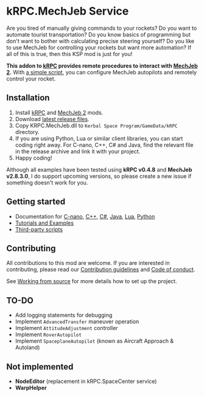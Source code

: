 # kRPC.MechJeb Service

Are you tired of manually giving commands to your rockets? Do you want to automate tourist transportation? Do you know basics of programming but don't want to bother with calculating precise steering yourself? Do you like to use MechJeb for controlling your rockets but want more automation? If all of this is true, then this KSP mod is just for you!

**This addon to [kRPC](https://krpc.github.io/krpc) provides remote procedures to interact with [MechJeb 2](https://github.com/MuMech/MechJeb2).** With [a simple script](https://genhis.github.io/KRPC.MechJeb/tutorials/launch-into-orbit.html), you can configure MechJeb autopilots and remotely control your rocket.

## Installation

1. Install [kRPC](https://krpc.github.io/krpc/getting-started.html) and [MechJeb 2](https://www.curseforge.com/kerbal/ksp-mods/mechjeb) mods.
2. Download [latest release files](https://github.com/Genhis/KRPC.MechJeb/releases).
3. Copy KRPC.MechJeb.dll to `Kerbal Space Program/GameData/kRPC` directory.
4. If you are using Python, Lua or similar client libraries, you can start coding right away. For C-nano, C++, C# and Java, find the relevant file in the release archive and link it with your project.
5. Happy coding!

Although all examples have been tested using **kRPC v0.4.8** and **MechJeb v2.8.3.0**, I do support upcoming versions, so please create a new issue if something doesn't work for you.

## Getting started

- Documentation for
[C-nano](https://genhis.github.io/KRPC.MechJeb/cnano/),
[C++](https://genhis.github.io/KRPC.MechJeb/cpp/),
[C#](https://genhis.github.io/KRPC.MechJeb/csharp/),
[Java](https://genhis.github.io/KRPC.MechJeb/java/),
[Lua](https://genhis.github.io/KRPC.MechJeb/lua/),
[Python](https://genhis.github.io/KRPC.MechJeb/python/)
- [Tutorials and Examples](https://genhis.github.io/KRPC.MechJeb/tutorials.html)
- [Third-party scripts](https://genhis.github.io/KRPC.MechJeb/third-party-scripts.html)

## Contributing

All contributions to this mod are welcome. If you are interested in contributing, please read our [Contribution guidelines](https://github.com/Genhis/KRPC.MechJeb/blob/master/.github/CONTRIBUTING.md) and [Code of conduct](https://github.com/Genhis/KRPC.MechJeb/blob/master/.github/CODE_OF_CONDUCT.md).

See [Working from source](https://github.com/Genhis/KRPC.MechJeb/blob/master/.github/CONTRIBUTING.md#working-from-source) for more details how to set up the project.

## TO-DO

- Add logging statements for debugging
- Implement `AdvancedTransfer` maneuver operation
- Implement `AttitudeAdjustment` controller
- Implement `RoverAutopilot`
- Implement `SpaceplaneAutopilot` (known as Aircraft Approach & Autoland)

## Not implemented

- **NodeEditor** (replacement in kRPC.SpaceCenter service)
- **WarpHelper**
